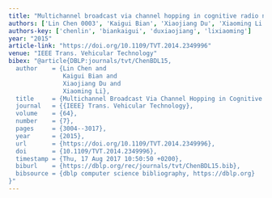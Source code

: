 ```yaml
---
title: "Multichannel broadcast via channel hopping in cognitive radio networks"
authors: ['Lin Chen 0003', 'Kaigui Bian', 'Xiaojiang Du', 'Xiaoming Li']
authors-key: ['chenlin', 'biankaigui', 'duxiaojiang', 'lixiaoming']
year: "2015"
article-link: "https://doi.org/10.1109/TVT.2014.2349996"
venue: "IEEE Trans. Vehicular Technology"
bibex: "@article{DBLP:journals/tvt/ChenBDL15,
  author    = {Lin Chen and
               Kaigui Bian and
               Xiaojiang Du and
               Xiaoming Li},
  title     = {Multichannel Broadcast Via Channel Hopping in Cognitive Radio Networks},
  journal   = {{IEEE} Trans. Vehicular Technology},
  volume    = {64},
  number    = {7},
  pages     = {3004--3017},
  year      = {2015},
  url       = {https://doi.org/10.1109/TVT.2014.2349996},
  doi       = {10.1109/TVT.2014.2349996},
  timestamp = {Thu, 17 Aug 2017 10:50:50 +0200},
  biburl    = {https://dblp.org/rec/journals/tvt/ChenBDL15.bib},
  bibsource = {dblp computer science bibliography, https://dblp.org}
}"
---
```

